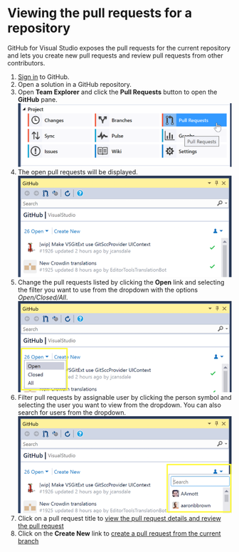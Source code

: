 # Viewing the pull requests for a repository

GitHub for Visual Studio exposes the pull requests for the current repository and lets you create new pull requests and review pull requests from other contributors.

1. [Sign in](../getting-started/authenticating-to-github.md) to GitHub.
2. Open a solution in a GitHub repository.
3. Open **Team Explorer** and click the **Pull Requests** button to open the **GitHub** pane.
![Pull Requests button in the Team Explorer pane](images/pull-requests-button2.png)
4. The open pull requests will be displayed.
![Pull requests in the GitHub pane](images/pull-request-list-view.png)
5. Change the pull requests listed by clicking the **Open** link and selecting the filter you want to use from the dropdown with the options *Open/Closed/All*.
![Pull requests status dropdown filter](images/pull-request-list-filter.png)
6. Filter pull requests by assignable user by clicking the person symbol and selecting the user you want to view from the dropdown. You can also search for users from the dropdown.
![Pull requests assignable user dropdown filter](images/pull-request-assignable-user.png)
7. Click on a pull request title to [view the pull request details and review the pull request](reviewing-a-pull-request-in-visual-studio.md)
8. Click on the **Create New** link to [create a pull request from the current branch](creating-a-pull-request.md)

